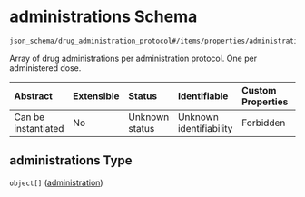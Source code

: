 # administrations Schema

```txt
json_schema/drug_administration_protocol#/items/properties/administrations
```

Array of drug administrations per administration protocol. One per administered dose.

| Abstract            | Extensible | Status         | Identifiable            | Custom Properties | Additional Properties | Access Restrictions | Defined In                                                                                                                   |
| :------------------ | :--------- | :------------- | :---------------------- | :---------------- | :-------------------- | :------------------ | :--------------------------------------------------------------------------------------------------------------------------- |
| Can be instantiated | No         | Unknown status | Unknown identifiability | Forbidden         | Allowed               | none                | [drug\_administrations.schema.json\*](../../out/schemas/sub-schemas/drug_administrations.schema.json "open original schema") |

## administrations Type

`object[]` ([administration](drug_administrations-drug_administration-properties-administrations-administration.md))
